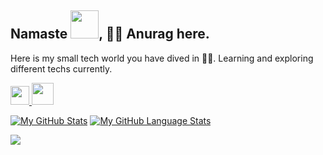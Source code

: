 ## Namaste <img src="https://i.pinimg.com/originals/92/59/8f/92598f86d39965bbc493ce8b3f141d2d.gif" width="45">, 🙋‍♂️ Anurag here.
Here is my small tech world you have dived in 🏊‍♂️. Learning and exploring different techs currently.

<a href="https://www.linkedin.com/in/anurag01a/" target="_blank" rel="noopener noreferrer"> <img src=https://content.linkedin.com/content/dam/me/business/en-us/amp/brand-site/v2/bg/LI-Bug.svg.original.svg width=30px/> 
</a>
<a href="https://twitter.com/anurag01a/" target="_blank" rel="noopener noreferrer"> <img src=http://assets.stickpng.com/images/580b57fcd9996e24bc43c53e.png width=35px/> 
</a>

[![My GitHub Stats](https://github-readme-stats.vercel.app/api/?username=Anurag-0-1-A&count_private=true&theme=tokyonight&showicons=true)]()
[![My GitHub Language Stats](https://github-readme-stats.vercel.app/api/top-langs/?username=Anurag-0-1-A&langs_count=5&theme=tokyonight)]()

![](https://komarev.com/ghpvc/?username=Anurag-0-1-A&color=4287f5&style=plastic&label=Profile+Views)


